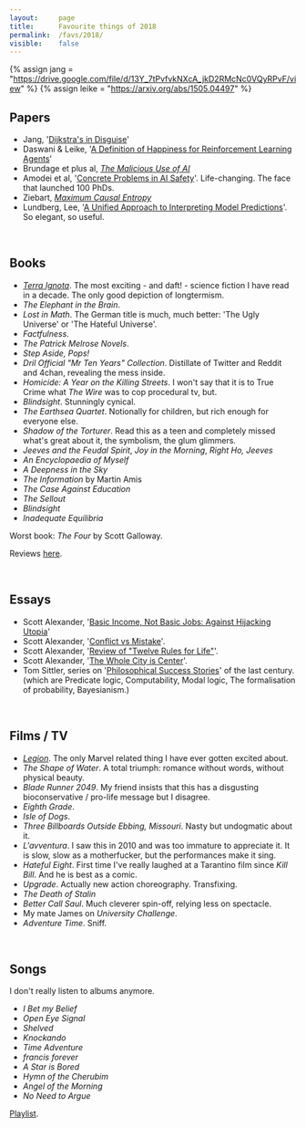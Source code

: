 ```yaml
---
layout:     page
title:      Favourite things of 2018
permalink:  /favs/2018/
visible:    false
---
```


{%	assign jang = "https://drive.google.com/file/d/13Y_7tPvfvkNXcA_jkD2RMcNc0VQyRPvF/view"	%}
{%	assign leike = "https://arxiv.org/abs/1505.04497"		%}



## Papers

* Jang, '<a href="{{jang}}">Dijkstra's in Disguise</a>'
* Daswani & Leike, '<a href="{{leike}}">A Definition of Happiness for Reinforcement Learning Agents</a>'
* Brundage et plus al, _[The Malicious Use of AI](https://arxiv.org/ftp/arxiv/papers/1802/1802.07228.pdf)_
* Amodei et al, '<a href="https://arxiv.org/abs/1606.06565">Concrete Problems in AI Safety</a>'. Life-changing. The face that launched 100 PhDs.
* Ziebart, _[Maximum Causal Entropy](http://www.cs.cmu.edu/~bziebart/publications/thesis-bziebart.pdf)_
* Lundberg, Lee, '<a href="http://papers.nips.cc/paper/7062-a-unified-approach-to-interpreting-model-predictions.pdf">A Unified Approach to Interpreting Model Predictions</a>'. So elegant, so useful.

<br>

## Books

* _<a href="https://en.wikipedia.org/wiki/Terra_Ignota">Terra Ignota</a>_. The most exciting - and daft! - science fiction I have read in a decade. The only good depiction of longtermism.
* _The Elephant in the Brain_.
* _Lost in Math_. The German title is much, much better: 'The Ugly Universe' or 'The Hateful Universe'.
* _Factfulness_.
* _The Patrick Melrose Novels_.
* _Step Aside, Pops!_
* _Dril Official "Mr Ten Years" Collection_. Distillate of Twitter and Reddit and 4chan, revealing the mess inside.
* _Homicide: A Year on the Killing Streets_. I won't say that it is to True Crime what _The Wire_ was to cop procedural tv, but.
* _Blindsight_. Stunningly cynical.
* _The Earthsea Quartet_. Notionally for children, but rich enough for everyone else.
* _Shadow of the Torturer_. Read this as a teen and completely missed what's great about it, the symbolism, the glum glimmers.
* _Jeeves and the Feudal Spirit_, _Joy in the Morning_, _Right Ho, Jeeves_
* _An Encyclopaedia of Myself_
* _A Deepness in the Sky_
* _The Information_ by Martin Amis
* _The Case Against Education_
* _The Sellout_
* _Blindsight_
* _Inadequate Equilibria_

Worst book: _The Four_ by Scott Galloway.

Reviews <a href="https://www.goodreads.com/user/show/68316850-gavin-leech">here</a>.


<br>

## Essays

* Scott Alexander, '<a href="https://slatestarcodex.com/2018/05/16/basic-income-not-basic-jobs-against-hijacking-utopia/">Basic Income, Not Basic Jobs: Against Hijacking Utopia</a>'
* Scott Alexander, '<a href="https://slatestarcodex.com/2018/01/24/conflict-vs-mistake/">Conflict vs Mistake</a>'.
* Scott Alexander, '<a href="https://slatestarcodex.com/2018/03/26/book-review-twelve-rules-for-life/">Review of "Twelve Rules for Life"</a>'.
* Scott Alexander, '<a href="https://slatestarcodex.com/2018/07/18/the-whole-city-is-center/">The Whole City is Center</a>'.
* Tom Sittler, series on '<a href="https://fragile-credences.github.io/ps">Philosophical Success Stories</a>' of the last century. (which are Predicate logic, Computability, Modal logic, The formalisation of probability, Bayesianism.)

<br>

## Films / TV

* _[Legion](https://en.wikipedia.org/wiki/Legion_(TV_series))_. The only Marvel related thing I have ever gotten excited about.
* _The Shape of Water_. A total triumph: romance without words, without physical beauty.
* _Blade Runner 2049_. My friend insists that this has a disgusting bioconservative / pro-life message but I disagree.
* _Eighth Grade_. 
* _Isle of Dogs_. 
* _Three Billboards Outside Ebbing, Missouri_. Nasty but undogmatic about it.
* _L'avventura_. I saw this in 2010 and was too immature to appreciate it. It is slow, slow as a motherfucker, but the performances make it sing.
* _Hateful Eight_. First time I've really laughed at a Tarantino film since _Kill Bill_. And he is best as a comic.
* _Upgrade_. Actually new action choreography. Transfixing.
* _The Death of Stalin_
* _Better Call Saul_. Much cleverer spin-off, relying less on spectacle.
* My mate James on _University Challenge_.
* _Adventure Time_. Sniff.

<br>

## Songs

I don't really listen to albums anymore.

* _I Bet my Belief_
* _Open Eye Signal_
* _Shelved_
* _Knockando_
* _Time Adventure_
* _francis forever_
* _A Star is Bored_
* _Hymn of the Cherubim_
* _Angel of the Morning_
* _No Need to Argue_

<a href="https://open.spotify.com/playlist/4IhQyTaaPQbqnNLRhHLlrP">Playlist</a>.